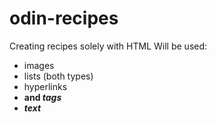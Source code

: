 # odin-recipes
Creating recipes solely with HTML
Will be used:
- images 
- lists (both types)
- hyperlinks
- <strong> and <em> tags
- text